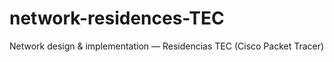 # network-residences-TEC
Network design &amp; implementation — Residencias TEC (Cisco Packet Tracer)

